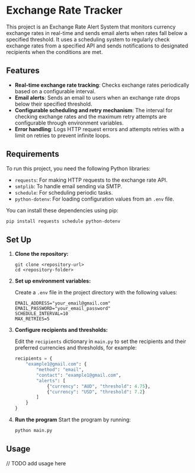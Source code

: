 # Exchange Rate Tracker
This project is an Exchange Rate Alert System that monitors currency 
exchange rates in real-time and sends email alerts when rates fall below a specified threshold. 
It uses a scheduling system to regularly check exchange rates from a specified API and sends notifications 
to designated recipients when the conditions are met.

## Features
- **Real-time exchange rate tracking**: Checks exchange rates periodically based on a configurable interval.
- **Email alerts**: Sends an email to users when an exchange rate drops below their specified threshold.
- **Configurable scheduling and retry mechanism**: The interval for checking exchange rates and the maximum retry attempts are configurable through environment variables.
- **Error handling**: Logs HTTP request errors and attempts retries with a limit on retries to prevent infinite loops.

## Requirements
To run this project, you need the following Python libraries:
- `requests`: For making HTTP requests to the exchange rate API.
- `smtplib`: To handle email sending via SMTP.
- `schedule`: For scheduling periodic tasks.
- `python-dotenv`: For loading configuration values from an `.env` file.


You can install these dependencies using pip:

```bash
pip install requests schedule python-dotenv
```

## Set Up
1. **Clone the repository:**

   ```plaintext
   git clone <repository-url>
   cd <repository-folder>
2. **Set up environment variables:**

   Create a `.env` file in the project directory with the following values:

   ```plaintext
   EMAIL_ADDRESS="your_email@gmail.com"
   EMAIL_PASSWORD="your_email_password"
   SCHEDULE_INTERVAL=10
   MAX_RETRIES=5

3. **Configure recipients and thresholds:**

   Edit the `recipients` dictionary in `main.py` to set the recipients and their preferred currencies and thresholds, for example:

   ```python
   recipients = {
       "example1@gmail.com": {
           "method": "email",
           "contact": "example1@gmail.com",
           "alerts": [
               {"currency": "AUD", "threshold": 4.75},
               {"currency": "USD", "threshold": 7.2}
           ]
       }
   }

 4. **Run the program**
    Start the program by running:
    ```bash
    python main.py

## Usage


// TODO add usage here
    


   






